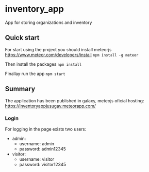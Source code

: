 # inventory_app
App for storing organizations and inventory

## Quick start
For start using the project you should install meteorjs https://www.meteor.com/developers/install
`
npm install -g meteor
`

Then install the packages
`
npm install
`

Finallay run the app
`
npm start
`

## Summary
The application has been published in galaxy, meteojs oficial hosting: https://inventoryappjusugav.meteorapp.com/
### Login
For logging in the page exists two users:
- admin:
  - username: admin
  - password: admin12345
- visitor:
  - username: visitor
  - password: visitor12345
